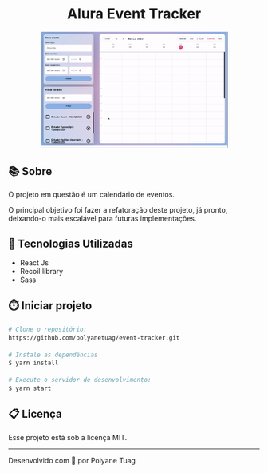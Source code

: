 <h1 align="center">Alura Event Tracker</h1>

<div align="center">
    <img width='375' src="./public/demo.gif">
</div>

## 📚 Sobre
O projeto em questão é um calendário de eventos.

O principal objetivo foi fazer a refatoração deste projeto, já pronto, deixando-o mais escalável para futuras implementações.

## 🚀 Tecnologias Utilizadas
- React Js
- Recoil library
- Sass

## ⏱️ Iniciar projeto

```bash
# Clone o repositório:
https://github.com/polyanetuag/event-tracker.git

# Instale as dependências
$ yarn install

# Execute o servidor de desenvolvimento:
$ yarn start

```

## 📋 Licença
Esse projeto está sob a licença MIT. 

---

Desenvolvido com 💜 por Polyane Tuag
